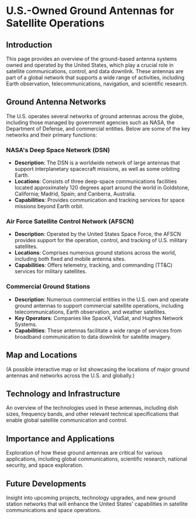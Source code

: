 # U.S.-Owned Ground Antennas for Satellite Operations

## Introduction
This page provides an overview of the ground-based antenna systems owned and operated by the United States, which play a crucial role in satellite communications, control, and data downlink. These antennas are part of a global network that supports a wide range of activities, including Earth observation, telecommunications, navigation, and scientific research.

## Ground Antenna Networks
The U.S. operates several networks of ground antennas across the globe, including those managed by government agencies such as NASA, the Department of Defense, and commercial entities. Below are some of the key networks and their primary functions:

### NASA's Deep Space Network (DSN)
- **Description**: The DSN is a worldwide network of large antennas that support interplanetary spacecraft missions, as well as some orbiting Earth.
- **Locations**: Consists of three deep-space communications facilities located approximately 120 degrees apart around the world in Goldstone, California; Madrid, Spain; and Canberra, Australia.
- **Capabilities**: Provides communication and tracking services for space missions beyond Earth orbit.

### Air Force Satellite Control Network (AFSCN)
- **Description**: Operated by the United States Space Force, the AFSCN provides support for the operation, control, and tracking of U.S. military satellites.
- **Locations**: Comprises numerous ground stations across the world, including both fixed and mobile antenna sites.
- **Capabilities**: Offers telemetry, tracking, and commanding (TT&C) services for military satellites.

### Commercial Ground Stations
- **Description**: Numerous commercial entities in the U.S. own and operate ground antennas to support commercial satellite operations, including telecommunications, Earth observation, and weather satellites.
- **Key Operators**: Companies like SpaceX, ViaSat, and Hughes Network Systems.
- **Capabilities**: These antennas facilitate a wide range of services from broadband communication to data downlink for satellite imagery.

## Map and Locations
(A possible interactive map or list showcasing the locations of major ground antennas and networks across the U.S. and globally.)

## Technology and Infrastructure
An overview of the technologies used in these antennas, including dish sizes, frequency bands, and other relevant technical specifications that enable global satellite communication and control.

## Importance and Applications
Exploration of how these ground antennas are critical for various applications, including global communications, scientific research, national security, and space exploration.

## Future Developments
Insight into upcoming projects, technology upgrades, and new ground station networks that will enhance the United States' capabilities in satellite communications and space operations.
